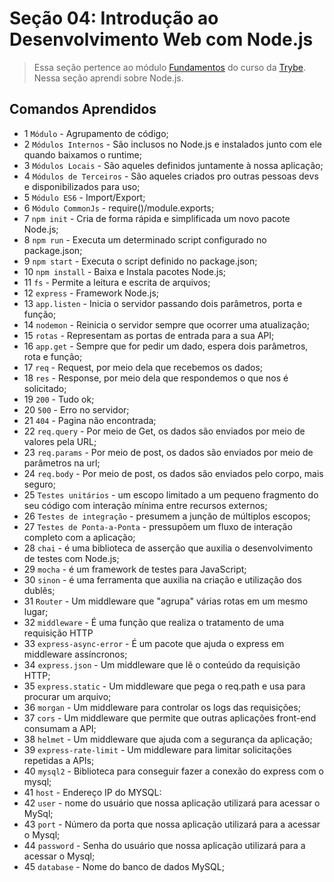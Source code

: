 # Seção 04: Introdução ao Desenvolvimento Web com Node.js

>Essa seção pertence ao módulo [Fundamentos](https://github.com/Ruan-Portella/Trybe_Exercicios/tree/main/back-end) do curso da [Trybe](https://www.betrybe.com/). Nessa seção aprendi sobre Node.js.

## Comandos Aprendidos

- 1 `Módulo` - Agrupamento de código;
- 2 `Módulos Internos` - São inclusos no Node.js e instalados junto com ele quando baixamos o runtime;
- 3 `Módulos Locais` - São aqueles definidos juntamente à nossa aplicação;
- 4 `Módulos de Terceiros` - São aqueles criados pro outras pessoas devs e disponibilizados para uso;
- 5 `Módulo ES6` - Import/Export;
- 6 `Módulo CommonJs` - require()/module.exports;
- 7 `npm init` - Cria de forma rápida e simplificada um novo pacote Node.js;
- 8 `npm run` - Executa um determinado script configurado no package.json;
- 9 `npm start` - Executa o script definido no package.json;
- 10 `npm install` - Baixa e Instala pacotes Node.js;
- 11 `fs` - Permite a leitura e escrita de arquivos;
- 12 `express` - Framework Node.js;
- 13 `app.listen` - Inicia o servidor passando dois parâmetros, porta e função;
- 14 `nodemon` - Reinicia o servidor sempre que ocorrer uma atualização;
- 15 `rotas` - Representam as portas de entrada para a sua API;
- 16 `app.get` - Sempre que for pedir um dado, espera dois parâmetros, rota e função;
- 17 `req` - Request, por meio dela que recebemos os dados;
- 18 `res` - Response, por meio dela que respondemos o que nos é solicitado;
- 19 `200` - Tudo ok;
- 20 `500` - Erro no servidor;
- 21 `404` - Pagina não encontrada;
- 22 `req.query` - Por meio de Get, os dados são enviados por meio de valores pela URL;
- 23 `req.params` - Por meio de post, os dados são enviados por meio de parâmetros na url;
- 24 `req.body` - Por meio de post, os dados são enviados pelo corpo, mais seguro;
- 25 `Testes unitários` - um escopo limitado a um pequeno fragmento do seu código com interação mínima entre recursos externos;
- 26 `Testes de integração` - presumem a junção de múltiplos escopos;
- 27 `Testes de Ponta-a-Ponta` - pressupõem um fluxo de interação completo com a aplicação;
- 28 `chai` - é uma biblioteca de asserção que auxilia o desenvolvimento de testes com Node.js;
- 29 `mocha` - é um framework de testes para JavaScript;
- 30 `sinon` - é uma ferramenta que auxilia na criação e utilização dos dublês;
- 31 `Router` - Um middleware que "agrupa" várias rotas em um mesmo lugar;
- 32 `middleware` - É uma função que realiza o tratamento de uma requisição HTTP
- 33 `express-async-error` - É um pacote que ajuda o express em middleware assíncronos;
- 34 `express.json` - Um middleware que lê o conteúdo da requisição HTTP;
- 35 `express.static` - Um middleware que pega o req.path e usa para procurar um arquivo;
- 36 `morgan` - Um middleware para controlar os logs das requisições;
- 37 `cors` - Um middleware que permite que outras aplicações front-end consumam a API;
- 38 `helmet` - Um middleware que ajuda com a segurança da aplicação;
- 39 `express-rate-limit` - Um middleware para limitar solicitações repetidas a APIs;
- 40 `mysql2` - Biblioteca para conseguir fazer a conexão do express com o mysql;
- 41 `host` - Endereço IP do MYSQL:
- 42 `user` - nome do usuário que nossa aplicação utilizará para acessar o MySql;
- 43 `port` - Número da porta que nossa aplicação utilizará para a acessar o Mysql;
- 44 `password` - Senha do usuário que nossa aplicação utilizará para a acessar o Mysql;
- 45 `database` - Nome do banco de dados MySQL;

